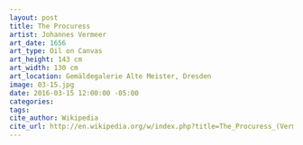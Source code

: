 ```yaml
---
layout: post
title: The Procuress
artist: Johannes Vermeer
art_date: 1656
art_type: Oil on Canvas
art_height: 143 cm
art_width: 130 cm
art_location: Gemäldegalerie Alte Meister, Dresden
image: 03-15.jpg
date: 2016-03-15 12:00:00 -05:00
categories:
tags:
cite_author: Wikipedia
cite_url: http://en.wikipedia.org/w/index.php?title=The_Procuress_(Vermeer)&oldid=581405454
---
```


